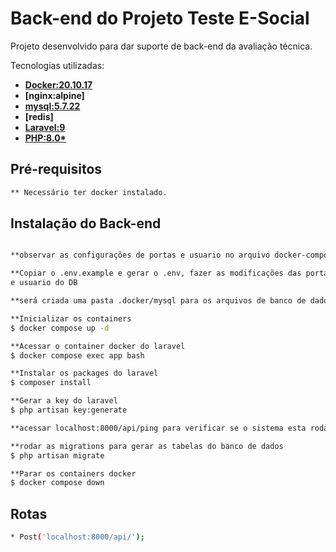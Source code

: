 # Back-end do Projeto Teste E-Social

Projeto desenvolvido para dar suporte de back-end da avaliação técnica.

Tecnologias utilizadas:

-   **[Docker:20.10.17](https://www.docker.com/)**
-   **[nginx:alpine]**
-   **[mysql:5.7.22](https://www.mysql.com/)**
-   **[redis]**
-   **[Laravel:9](https://laravel.com/)**
-   **[PHP:8.0\*](https://www.php.net/manual/pt_BR/index.php)**

## Pré-requisitos

```bash
** Necessário ter docker instalado.
```

## Instalação do Back-end

```bash

**observar as configurações de portas e usuario no arquivo docker-composer.yml

**Copiar o .env.example e gerar o .env, fazer as modificações das portas (se necessário)
e usuario do DB

**será criada uma pasta .docker/mysql para os arquivos de banco de dados ao inicializar os containers

**Inicializar os containers
$ docker compose up -d

**Acessar o container docker do laravel
$ docker compose exec app bash

**Instalar os packages do laravel
$ composer install

**Gerar a key do laravel
$ php artisan key:generate

**acessar localhost:8000/api/ping para verificar se o sistema esta rodando

**rodar as migrations para gerar as tabelas do banco de dados
$ php artisan migrate

**Parar os containers docker
$ docker compose down

```

## Rotas

```bash
* Post('localhost:8000/api/');
```
